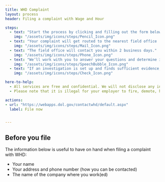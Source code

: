 ```yaml
---
title: WHD Complaint
layout: process
header: Filing a complaint with Wage and Hour

steps:
  - text: "Start the process by clicking and filling out the form below or call 1-866-487-9243."
    img: "/assets/img/icons/steps/Pencil_Icon.png"
  - text: "Your complaint will get routed to the nearest field office  to your employer who will contact you."
    img: "/assets/img/icons/steps/Mail_Icon.png"
  - text: "The field office will contact you within 2 business days."
    img: "/assets/img/icons/steps/Phone_Icon.png"
  - text: "We’ll work with you to answer your questions and determine if setting up an investigation is the best course of action."
    img: "/assets/img/icons/steps/SpeechBubble_Icon.png"
  - text: "If an investigation is set up and finds sufficient evidence, you’ll receive a check for wages lost."
    img: "/assets/img/icons/steps/Check_Icon.png"

here-to-help:
  - All services are free and confidential. We will not disclose any information to your employer unless you decide to file a formal complaint.
  - Please note that it is illegal for your employer to fire, demote, harass, or otherwise retaliate against you for filing a complaint with the Wage and Hour Division.

actions:
- url: "https://webapps.dol.gov/contactwhd/default.aspx"
  label: File now


---
```


## Before you file
The information below is useful to have on hand when
filing a complaint with WHD:

- Your name
- Your address and phone number (how you can be contacted)
- The name of the company where you work(ed)
